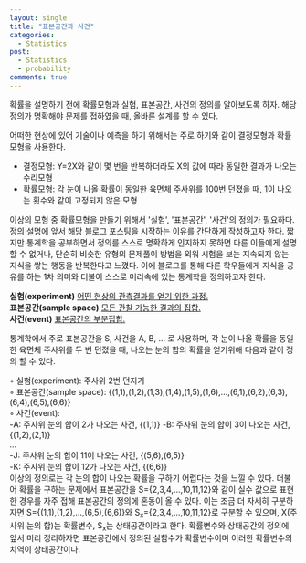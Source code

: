 ```yaml
---
layout: single
title: "표본공간과 사건"
categories:
  - Statistics
post:
  - Statistics
  - probability
comments: true
---
```

확률을 설명하기 전에 확률모형과 실험, 표본공간, 사건의 정의를 알아보도록 하자. 해당 정의가 명확해야 문제를 접하였을 때, 올바른 설계를 할 수 있다.  

어떠한 현상에 있어 기술이나 예측을 하기 위해서는 주로 하기와 같이 결정모형과 확률모형을 사용한다.  
  - 결정모형: Y=2X와 같이 몇 번을 반복하더라도 X의 값에 따라 동일한 결과가 나오는 수리모형
  - 확률모형: 각 눈이 나올 확률이 동일한 육면체 주사위를 100번 던졌을 때, 1이 나오는 횟수와 같이 고정되지 않은 모형

이상의 모형 중 확률모형을 만들기 위해서 '실험', '표본공간', '사건'의 정의가 필요하다. 정의 설명에 앞서 해당 블로그 포스팅을 시작하는 이유를 간단하게 작성하고자 한다. 짧지만 통계학을 공부하면서 정의를 스스로 명확하게 인지하지 못하면 다른 이들에게 설명할 수 없거나, 단순히 비슷한 유형의 문제풀이 방법을 외워 시험을 보는 지속되지 않는 지식을 쌓는 행동을 반복한다고 느꼈다. 이에 블로그를 통해 다른 학우들에게 지식을 공유를 하는 1차 의미와 더불어 스스로 머리속에 있는 통계학을 정의하고자 한다.  
  
**실험(experiment)**
<u>어떤 현상의 관측결과를 얻기 위한 과정.</u>  
**표본공간(sample space)**
<u>모든 관찰 가능한 결과의 집합.</u>  
**사건(event)**
<u>표본공간의 부분집합.</u>  

  
통계학에서 주로 표본공간을 S, 사건을 A, B, ... 로 사용하며, 각 눈이 나올 확률을 동일한 육면체 주사위를 두 번 던졌을 때, 나오는 눈의 합의 확률을 얻기위해 다음과 같이 정의 할 수 있다.  
  
◦ 실험(experiment): 주사위 2번 던지기  
◦ 표본공간(sample space): {(1,1),(1,2),(1,3),(1,4),(1,5),(1,6),...,(6,1),(6,2),(6,3),(6,4),(6,5),(6,6)}  
◦ 사건(event):  
  -A: 주사위 눈의 합이 2가 나오는 사건, {(1,1)}
  -B: 주사위 눈의 합이 3이 나오는 사건, {(1,2),(2,1)}  
  ...   
  -J: 주사위 눈의 합이 11이 나오는 사건, {(5,6),(6,5)}  
  -K: 주사위 눈의 합이 12가 나오는 사건, {(6,6)}  
이상의 정의로는 각 눈의 합이 나오는 확률을 구하기 어렵다는 것을 느낄 수 있다. 더불어 확률을 구하는 문제에서 표본공간을 S={2,3,4,...,10,11,12}와 같이 실수 값으로 표현한 경우를 자주 접해 표본공간의 정의에 혼동이 올 수 있다. 이는 조금 더 자세히 구분하자면 S={(1,1),(1,2),...,(6,5),(6,6)}와 S<sub>x</sub>={2,3,4,...,10,11,12}로 구분할 수 있으며, X(주사위 눈의 합)는 확률변수, S<sub>x</sub>는 상태공간이라고 한다. 확률변수와 상태공간의 정의에 앞서 미리 정리하자면 표본공간에서 정의된 실함수가 확률변수이며 이러한 확률변수의 치역이 상태공간이다.
